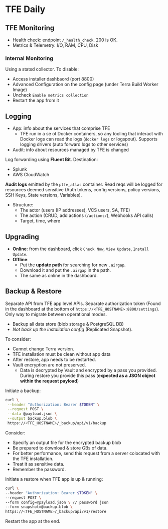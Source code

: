 # TFE Daily

## TFE Monitoring
- Health check: endpoint `/_health_check`. 200 is OK.
- Metrics & Telemetry: I/O, RAM, CPU, Disk

### Internal Monitoring
Using a statsd collector. To disable:
- Access installer dashbaord (port 8800)
- Advanced Configuration on the config page (under Terra Build Worker Image)
- Uncheck `Enable metrics collection`
- Restart the app from it

## Logging
- App: info about the services that comprise TFE
    - TFE run in a se ot Docker containers, so any tooling that interact with Docker logs can read the logs (`docker logs` or logspout). Supports logging
    drivers (auto forward logs to other services)
- Audit: info about resources managed by TFE is changed

Log forwarding using **Fluent Bit**. Destination:
- Splunk
- AWS CloudWatch

**Audit logs** emitted by the `ptfe_atlas` container. Read reqs will be logged for resources
deemed sensitive (Auth tokens, config versions, policy versions, SSH Keys, State versions, 
Variables). 
- Structure:
    - The actor (users (IP addresses), VCS users, SA, TFE)
    - The action (CRUD, add actions (`/actions/`), Webhooks API calls)
    - Target, time, where

## Upgrading
- **Online**: from the dashboard, click `Check Now`, `View Update`, `Install Update`.
- **Offline**: 
    - Put the **update path** for searching for new `.airgap`. 
    - Download it and put the `.airgap` in the path.
    - The same as online in the dashboard.

## Backup & Restore
Separate API from TFE app level APIs. Separate authorization token (Found in the dashboard at the bottom of `https://<TFE_HOSTNAME>:8800/settings`). Only way to migrate between 
operational modes.
- Backup all data store (blob storage & PostgreSQL DB)
- *Not back up the installation config* (Replicated Snapshot).

To consider:
- Cannot change Terra version.
- TFE installation must be clean without app data
- After restore, app needs to be restarted.
- Vault encryption are not preserved. 
    - Data is decrypted by Vault and encrypted by a pass you provided. During restore you provide 
    this pass (**expected as a JSON object within the request payload**)

Initiate a backup:
```sh
curl \
 --header "Authorization: Bearer $TOKEN" \
 --request POST \
 --data @payload.json \
 --output backup.blob \
 https://<TFE_HOSTNAME>/_backup/api/v1/backup
 ```

 Consider:
 - Specify an output file for the encrypted backup blob
 - Be prepared to download & store GBs of data.
 - For better performance, send this request from a server colocated with the TFE installation.
 - Treat it as sensitive data.
 - Remember the password.

 Initiate a restore when TFE app is up & running:
 ```sh
 curl \
 --header "Authorization: Bearer $TOKEN" \
 --request POST \
 --form config=@payload.json \ // password json
 --form snapshot=@backup.blob \
 https://<TFE_HOSTNAME>/_backup/api/v1/restore
 ```

 Restart the app at the end.